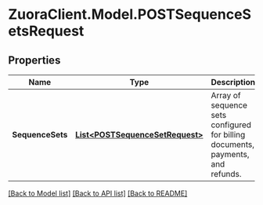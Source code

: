 # ZuoraClient.Model.POSTSequenceSetsRequest

## Properties

Name | Type | Description | Notes
------------ | ------------- | ------------- | -------------
**SequenceSets** | [**List&lt;POSTSequenceSetRequest&gt;**](POSTSequenceSetRequest.md) | Array of sequence sets configured for billing documents, payments, and refunds.  | [optional] 

[[Back to Model list]](../README.md#documentation-for-models) [[Back to API list]](../README.md#documentation-for-api-endpoints) [[Back to README]](../README.md)

